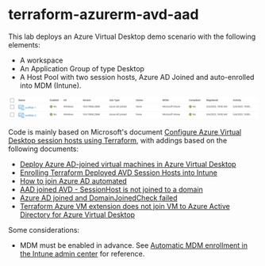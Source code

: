 # terraform-azurerm-avd-aad

This lab deploys an Azure Virtual Desktop demo scenario with the following elements:

- A workspace
- An Application Group of type Desktop
- A Host Pool with two session hosts, Azure AD Joined and auto-enrolled into MDM (Intune).

![image.png](./.media/mdm-devices.png)

Code is mainly based on Microsoft's document [Configure Azure Virtual Desktop session hosts using Terraform](https://learn.microsoft.com/en-us/azure/developer/terraform/create-avd-session-host), with addings based on the following documents:

- [Deploy Azure AD-joined virtual machines in Azure Virtual Desktop](https://learn.microsoft.com/en-us/azure/virtual-desktop/azure-ad-joined-session-hosts#deploy-azure-ad-joined-vms)
- [Enrolling Terraform Deployed AVD Session Hosts into Intune](https://virtuallyflatfeet.com/2022/06/07/enrolling-terraform-deployed-avd-session-hosts-into-intune/)
- [How to join Azure AD automated](https://www.rozemuller.com/how-to-join-azure-ad-automated/)
- [AAD joined AVD - SessionHost is not joined to a domain](https://learn.microsoft.com/en-us/answers/questions/489676/aad-joined-avd-sessionhost-is-not-joined-to-a-doma)
- [Azure AD joined and DomainJoinedCheck failed](https://techcommunity.microsoft.com/t5/azure-virtual-desktop/azure-ad-joined-and-domainjoinedcheck-faild/m-p/2565889)
- [Terraform Azure VM extension does not join VM to Azure Active Directory for Azure Virtual Desktop](https://stackoverflow.com/questions/70743129/terraform-azure-vm-extension-does-not-join-vm-to-azure-active-directory-for-azur)

Some considerations:
- MDM must be enabled in advance. See [Automatic MDM enrollment in the Intune admin center](https://learn.microsoft.com/en-us/windows/client-management/azure-ad-and-microsoft-intune-automatic-mdm-enrollment-in-the-new-portal) for reference.